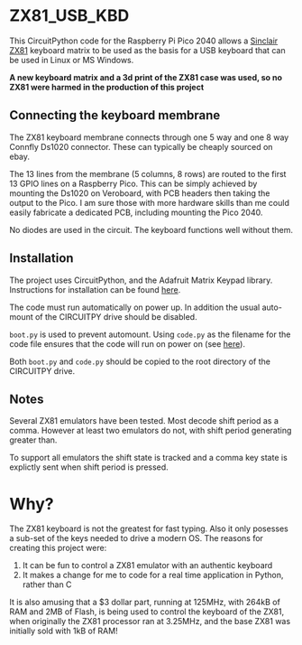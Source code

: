 # ZX81_USB_KBD
This CircuitPython code for the Raspberry Pi Pico 2040 allows a [Sinclair ZX81](https://en.wikipedia.org/wiki/Sinclair_ZX81) keyboard matrix to be used as the basis for a USB keyboard that can be used in Linux or MS Windows.

**A new keyboard matrix and a 3d print of the ZX81 case was used, so no ZX81 were harmed in the production of this project**

## Connecting the keyboard membrane
The ZX81 keyboard membrane connects through one 5 way and one 8 way Connfly Ds1020 connector. These can typically be cheaply sourced on ebay.

The 13 lines from the membrane (5 columns, 8 rows) are routed to the first 13 GPIO lines on a Raspberry Pico. This can be simply achieved by mounting the Ds1020 on Veroboard, with PCB headers then taking the output to the Pico. I am sure those with more hardware skills than me could easily fabricate a dedicated PCB, including mounting the Pico 2040.

No diodes are used in the circuit. The keyboard functions well without them.

## Installation
The project uses CircuitPython, and the Adafruit Matrix Keypad library. Instructions for installation can be found [here](https://learn.adafruit.com/matrix-keypad/python-circuitpython).

The code must run automatically on power up. In addition the usual auto-mount of the CIRCUITPY drive should be disabled.

`boot.py` is used to prevent automount. Using `code.py` as the filename for the code file ensures that the code will run on power on (see [here](https://learn.adafruit.com/customizing-usb-devices-in-circuitpython/circuitpy-midi-serial)).

Both `boot.py` and `code.py` should be copied to the root directory of the CIRCUITPY drive.

## Notes
Several ZX81 emulators have been tested. Most decode shift period as a comma. However at least two emulators do not, with shift period generating greater than.

To support all emulators the shift state is tracked and a comma key state is explictly sent when shift period is pressed.

# Why?
The ZX81 keyboard is not the greatest for fast typing. Also it only posesses a sub-set of the keys needed to drive a modern OS. The reasons for creating this project were:
1) It can be fun to control a ZX81 emulator with an authentic keyboard
2) It makes a change for me to code for a real time application in Python, rather than C

It is also amusing that a $3 dollar part, running at 125MHz, with 264kB of RAM and 2MB of Flash, is being used to control the keyboard of the ZX81, when originally the ZX81 processor ran at 3.25MHz, and the base ZX81 was initially sold with 1kB of RAM!

